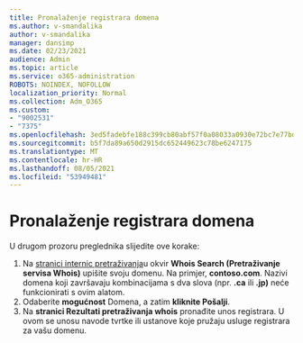 ```yaml
---
title: Pronalaženje registrara domena
ms.author: v-smandalika
author: v-smandalika
manager: dansimp
ms.date: 02/23/2021
audience: Admin
ms.topic: article
ms.service: o365-administration
ROBOTS: NOINDEX, NOFOLLOW
localization_priority: Normal
ms.collection: Adm_O365
ms.custom:
- "9002531"
- "7375"
ms.openlocfilehash: 3ed5fadebfe188c399cb80abf57f0a08033a0930e72bc7e77bd9ac889638fe60
ms.sourcegitcommit: b5f7da89a650d2915dc652449623c78be6247175
ms.translationtype: MT
ms.contentlocale: hr-HR
ms.lasthandoff: 08/05/2021
ms.locfileid: "53949481"
---
```

# <a name="find-your-domain-registrar"></a>Pronalaženje registrara domena

U drugom prozoru preglednika slijedite ove korake:

1. Na [stranici internic pretraživanja](https://lookup.icann.org/)u okvir **Whois Search (Pretraživanje servisa Whois)** upišite svoju domenu. Na primjer, **contoso.com**. Nazivi domena koji završavaju kombinacijama s dva slova (npr. **.ca** ili **.jp)** neće funkcionirati s ovim alatom.
2. Odaberite **mogućnost** Domena, a zatim **kliknite Pošalji**.
3. Na **stranici Rezultati pretraživanja whois** pronađite unos registrara. U ovom se unosu navode tvrtke ili ustanove koje pružaju usluge registrara za vašu domenu.
